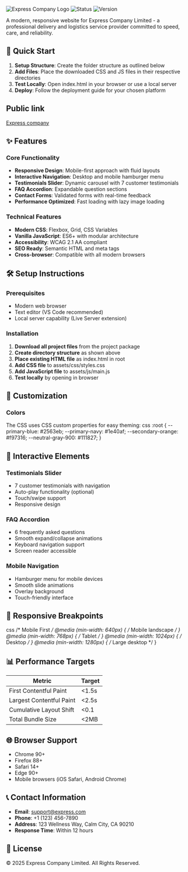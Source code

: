 ![Express Company Logo](https://img.shields.io/badge/Express-Company-blue?style=for-the-badge)
![Status](https://img.shields.io/badge/Status-Active-brightgreen?style=for-the-badge)
![Version](https://img.shields.io/badge/Version-1.0.0-orange?style=for-the-badge)

A modern, responsive website for Express Company Limited - a professional delivery and logistics service provider committed to speed, care, and reliability.

## 🚀 Quick Start

1. **Setup Structure**: Create the folder structure as outlined below
2. **Add Files**: Place the downloaded CSS and JS files in their respective directories
3. **Test Locally**: Open index.html in your browser or use a local server
4. **Deploy**: Follow the deployment guide for your chosen platform

##  Public link

[Express company ](https://express-company.vercel.app/)

## ✨ Features

### Core Functionality
- **Responsive Design**: Mobile-first approach with fluid layouts
- **Interactive Navigation**: Desktop and mobile hamburger menu
- **Testimonials Slider**: Dynamic carousel with 7 customer testimonials
- **FAQ Accordion**: Expandable question sections
- **Contact Forms**: Validated forms with real-time feedback
- **Performance Optimized**: Fast loading with lazy image loading

### Technical Features
- **Modern CSS**: Flexbox, Grid, CSS Variables
- **Vanilla JavaScript**: ES6+ with modular architecture
- **Accessibility**: WCAG 2.1 AA compliant
- **SEO Ready**: Semantic HTML and meta tags
- **Cross-browser**: Compatible with all modern browsers

## 🛠️ Setup Instructions

### Prerequisites
- Modern web browser
- Text editor (VS Code recommended)
- Local server capability (Live Server extension)

### Installation
1. **Download all project files** from the project package
2. **Create directory structure** as shown above
3. **Place existing HTML file** as index.html in root
4. **Add CSS file** to assets/css/styles.css
5. **Add JavaScript file** to assets/js/main.js
6. **Test locally** by opening in browser

## 🎨 Customization

### Colors
The CSS uses CSS custom properties for easy theming:
css
:root {
  --primary-blue: #2563eb;
  --primary-navy: #1e40af;
  --secondary-orange: #f97316;
  --neutral-gray-900: #111827;
}




## 🎯 Interactive Elements

### Testimonials Slider
- 7 customer testimonials with navigation
- Auto-play functionality (optional)
- Touch/swipe support
- Responsive design

### FAQ Accordion
- 6 frequently asked questions
- Smooth expand/collapse animations
- Keyboard navigation support
- Screen reader accessible

### Mobile Navigation
- Hamburger menu for mobile devices
- Smooth slide animations
- Overlay background
- Touch-friendly interface

## 📱 Responsive Breakpoints

css
/* Mobile First */
@media (min-width: 640px)  { /* Mobile landscape */ }
@media (min-width: 768px)  { /* Tablet */ }
@media (min-width: 1024px) { /* Desktop */ }
@media (min-width: 1280px) { /* Large desktop */ }


## 📊 Performance Targets

| Metric | Target |
|--------|--------|
| First Contentful Paint | <1.5s |
| Largest Contentful Paint | <2.5s |
| Cumulative Layout Shift | <0.1 |
| Total Bundle Size | <2MB |

## 🌐 Browser Support

- Chrome 90+
- Firefox 88+
- Safari 14+
- Edge 90+
- Mobile browsers (iOS Safari, Android Chrome)

## 📞 Contact Information

- **Email**: support@express.com
- **Phone**: +1 (123) 456-7890
- **Address**: 123 Wellness Way, Calm City, CA 90210
- **Response Time**: Within 12 hours

## 📄 License

© 2025 Express Company Limited. All Rights Reserved.

